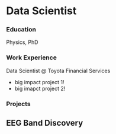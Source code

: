 # Data Scientist

### Education
Physics, PhD

### Work Experience
Data Scientist @ Toyota Financial Services
- big impact project 1!
- big imapct project 2!

### Projects
EEG Band Discovery
-
